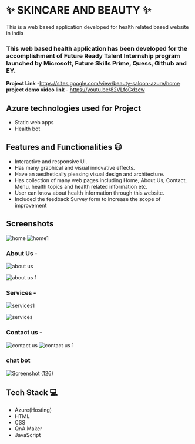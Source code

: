 # ✨  SKINCARE AND BEAUTY ✨

This is a web based application developed for health related based website in india

### This web based health application has been developed for the accomplishment of Future Ready Talent Internship program launched by Microsoft, Future Skills Prime, Quess, Github and EY.


**Project Link** -https://sites.google.com/view/beauty-saloon-azure/home
**project demo video link** - https://youtu.be/82VLfoGdzcw

## Azure technologies used for Project

- Static web apps
- Health bot



## Features and Functionalities 😃

- Interactive and responsive UI.
- Has many graphical and visual innovative effects.
- Have an aesthetically pleasing visual design and architecture.
- Has collection of many web pages including Home, About Us, Contact, Menu, health topics and health related information etc.
- User can know about health information through this website.
- Included the feedback Survey form to increase the scope of improvement 

## Screenshots
![home](https://user-images.githubusercontent.com/116955279/203485980-b9fbaaa4-5200-448e-b6a3-3ffe03772208.jpeg)
![home1](https://user-images.githubusercontent.com/116955279/203485992-76a7a08e-a4a3-4d72-8033-2b9893fe6029.jpeg)



   

### About Us -
![about us](https://user-images.githubusercontent.com/116955279/203485531-4d3d4b8b-c4e5-4391-bb3d-32fb28c16038.jpeg)

![about us 1](https://user-images.githubusercontent.com/116955279/203485536-1defe46d-fdf7-43d3-bdfb-256a92e72107.jpeg)



### Services -
![services1](https://user-images.githubusercontent.com/116955279/203485300-425ff8f0-dd1f-428c-883b-51b75b78f5b1.jpeg)

![services](https://user-images.githubusercontent.com/116955279/203485318-00fc33c2-b325-4547-a090-0d69ad7494cc.jpeg)




### Contact us -
![contact us](https://user-images.githubusercontent.com/116955279/203485765-42146642-ad37-4942-945f-b48adf9de22e.jpeg)
![contact us 1](https://user-images.githubusercontent.com/116955279/203485788-e185a89b-91f6-41a9-9822-a865dcbdc034.jpeg)



### chat bot
![Screenshot (126)](https://user-images.githubusercontent.com/116955279/203486398-d08e1f4c-aa26-40c8-811a-ef7cc1e67742.png)



## Tech Stack 💻

- Azure(Hosting)
- HTML
- CSS
- QnA Maker
- JavaScript
